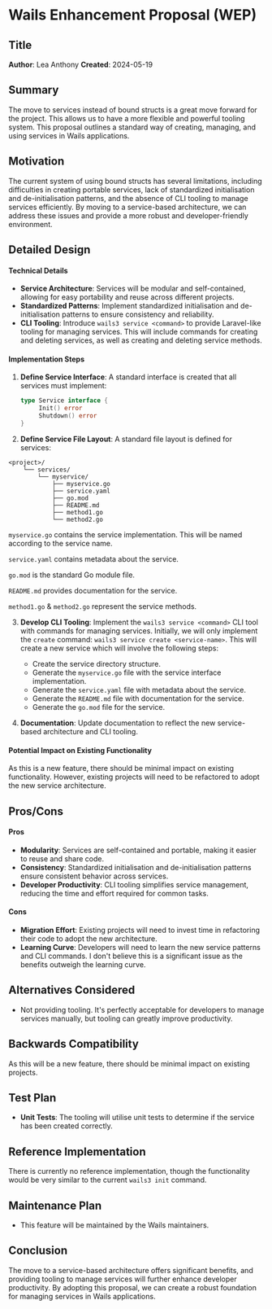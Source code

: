 # Wails Enhancement Proposal (WEP) 

## Title

**Author**: Lea Anthony
**Created**: 2024-05-19

## Summary

The move to services instead of bound structs is a great move forward for the project. This allows us to have a more flexible and powerful tooling system. This proposal outlines a standard way of creating, managing, and using services in Wails applications.

## Motivation

The current system of using bound structs has several limitations, including difficulties in creating portable services, lack of standardized initialisation and de-initialisation patterns, and the absence of CLI tooling to manage services efficiently. By moving to a service-based architecture, we can address these issues and provide a more robust and developer-friendly environment.

## Detailed Design

#### Technical Details

- **Service Architecture**: Services will be modular and self-contained, allowing for easy portability and reuse across different projects.
- **Standardized Patterns**: Implement standardized initialisation and de-initialisation patterns to ensure consistency and reliability.
- **CLI Tooling**: Introduce `wails3 service <command>` to provide Laravel-like tooling for managing services. This will include commands for creating and deleting services, as well as creating and deleting service methods.

#### Implementation Steps

1. **Define Service Interface**: A standard interface is created that all services must implement:
    ```go
    type Service interface {
         Init() error
         Shutdown() error
    }
    ```
2. **Define Service File Layout**: A standard file layout is defined for services:
```
<project>/
    └── services/
        └── myservice/
            ├── myservice.go
            ├── service.yaml
            ├── go.mod
            ├── README.md
            ├── method1.go
            └── method2.go
```

`myservice.go` contains the service implementation. This will be named according to the service name.

`service.yaml` contains metadata about the service.

`go.mod` is the standard Go module file.

`README.md` provides documentation for the service.

`method1.go` & `method2.go` represent the service methods.


3. **Develop CLI Tooling**: Implement the `wails3 service <command>` CLI tool with commands for managing services. Initially, we will only implement the `create` command: `wails3 service create <service-name>`. This will create a new service which will involve the following steps:
      - Create the service directory structure.
      - Generate the `myservice.go` file with the service interface implementation.
      - Generate the `service.yaml` file with metadata about the service.
      - Generate the `README.md` file with documentation for the service.
      - Generate the `go.mod` file for the service.
      
4. **Documentation**: Update documentation to reflect the new service-based architecture and CLI tooling.

#### Potential Impact on Existing Functionality

As this is a new feature, there should be minimal impact on existing functionality. However, existing projects will need to be refactored to adopt the new service architecture.

## Pros/Cons

#### Pros

- **Modularity**: Services are self-contained and portable, making it easier to reuse and share code.
- **Consistency**: Standardized initialisation and de-initialisation patterns ensure consistent behavior across services.
- **Developer Productivity**: CLI tooling simplifies service management, reducing the time and effort required for common tasks.

#### Cons

- **Migration Effort**: Existing projects will need to invest time in refactoring their code to adopt the new architecture.
- **Learning Curve**: Developers will need to learn the new service patterns and CLI commands. I don't believe this is a significant issue as the benefits outweigh the learning curve.

## Alternatives Considered

- Not providing tooling. It's perfectly acceptable for developers to manage services manually, but tooling can greatly improve productivity.

## Backwards Compatibility

As this will be a new feature, there should be minimal impact on existing projects. 

## Test Plan

- **Unit Tests**: The tooling will utilise unit tests to determine if the service has been created correctly.

## Reference Implementation

There is currently no reference implementation, though the functionality would be very similar to the current `wails3 init` command.

## Maintenance Plan

- This feature will be maintained by the Wails maintainers.

## Conclusion

The move to a service-based architecture offers significant benefits, and providing tooling to manage services will further enhance developer productivity. By adopting this proposal, we can create a  robust foundation for managing services in Wails applications.

